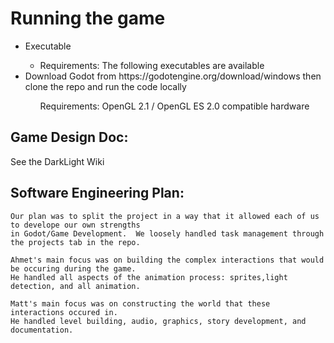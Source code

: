 # Running the game
<ul>
<li>Executable</li>
<ul><li>Requirements: The following executables are available</li></ul>
<li>Download Godot from https://godotengine.org/download/windows then clone the repo and run the code locally</li>
<ul>Requirements: OpenGL 2.1 / OpenGL ES 2.0 compatible hardware</ul>

</ul>


## Game Design Doc: 
See the DarkLight Wiki

## Software Engineering Plan:

    Our plan was to split the project in a way that it allowed each of us to develope our own strengths
    in Godot/Game Development.  We loosely handled task management through the projects tab in the repo.
    
    Ahmet's main focus was on building the complex interactions that would be occuring during the game.  
    He handled all aspects of the animation process: sprites,light detection, and all animation.
    
    Matt's main focus was on constructing the world that these interactions occured in.  
    He handled level building, audio, graphics, story development, and documentation.
